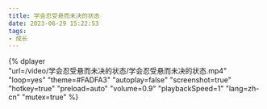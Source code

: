 ```yaml
---
title: 学会忍受悬而未决的状态
date: 2023-06-29 15:22:53
tags:
- 成长
---
```


{%
    dplayer     
    "url=/video/学会忍受悬而未决的状态/学会忍受悬而未决的状态.mp4"
    "loop=yes"
    "theme=#FADFA3"
    "autoplay=false"
    "screenshot=true"
    "hotkey=true"
    "preload=auto"
    "volume=0.9"
    "playbackSpeed=1"
    "lang=zh-cn"
    "mutex=true"
%}

